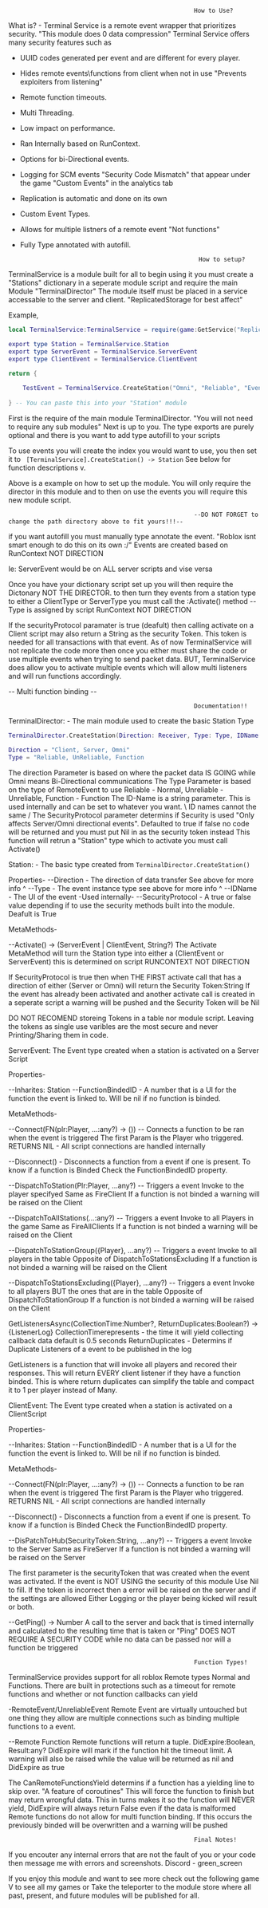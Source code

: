  														How to Use?

What is? - Terminal Service is a remote event wrapper that prioritizes security. "This module does 0 data compression"
Terminal Service offers many security features such as

- UUID codes generated per event and are different for every player.
- Hides remote events\functions from client when not in use "Prevents exploiters from listening"
- Remote function timeouts.
- Multi Threading.
- Low impact on performance.
- Ran Internally based on RunContext.
- Options for bi-Directional events.
- Logging for SCM events "Security Code Mismatch" that appear under the game "Custom Events" in the analytics tab
- Replication is automatic and done on its own
- Custom Event Types.
- Allows for multiple listners of a remote event "Not functions"
- Fully Type annotated with autofill.
	

 														How to setup?

TerminalService is a module built for all to begin using it you must create a "Stations" dictionary in a seperate module script and require the main Module "TerminalDirector"
The module itself must be placed in a service accessable to the server and client. "ReplicatedStorage for best affect"

Example,

```lua
local TerminalService:TerminalService = require(game:GetService("ReplicatedStorage").TerminalDirector)

export type Station = TerminalService.Station
export type ServerEvent = TerminalService.ServerEvent
export type ClientEvent = TerminalService.ClientEvent

return {
	
	TestEvent = TerminalService.CreateStation("Omni", "Reliable", "Event")
	
} -- You can paste this into your "Station" module
```

First is the require of the main module TerminalDirector. "You will not need to require any sub modules"
Next is up to you. The type exports are purely optional and there is you want to add type autofill to your scripts

To use events you will create the index you would want to use, you then set it to ``` [TerminalService].CreateStation() -> Station```
See below for function descriptions v.

Above is a example on how to set up the module. You will only require the director in this module and to then on use the events you will require this new module script.


														--DO NOT FORGET to change the path directory above to fit yours!!!--
														

if you want autofill you must manually type annotate the event. "Roblox isnt smart enough to do this on its own :/"
Events are created based on RunContext NOT DIRECTION

Ie: ServerEvent would be on ALL server scripts and vise versa

Once you have your dictionary script set up you will then require the Dictonary NOT THE DIRECTOR.
to then turn they events from a station type to either a ClientType or ServerType you must call the :Activate() method -- Type is assigned by script RunContext NOT DIRECTION

If the securityProtocol paramater is true (deafult) then calling activate on a Client script may also return a String as the security Token. This token is needed for all transactions with that event.
As of now TerminalService will not replicate the code more then once you either must share the code or use multiple events when trying to send packet data.
BUT, TerminalService does allow you to activate multiple events which will allow multi listeners and will run functions accordingly.

-- Multi function binding --



														Documentation!!




TerminalDirector: - The main module used to create the basic Station Type

```lua 
TerminalDirector.CreateStation(Direction: Receiver, Type: Type, IDName:string, SecurityProtocol:boolean?) -> Station

Direction = "Client, Server, Omni"
Type = "Reliable, UnReliable, Function
```

The direction Parameter is based on where the packet data IS GOING while Omni means Bi-Directional communications
The Type Parameter is based on the type of RemoteEvent to use Reliable - Normal, Unreliable - Unreliable, Function - Function
The ID-Name is a string parameter. This is used internally and can be set to whatever you want. \ ID names cannot the same /
The SecurityProtocol parameter determins if Security is used "Only affects Server/Omni directional events". Defaulted to true if false no code will be returned and you must put Nil in as the security token instead
This function will retrun a "Station" type which to activate you must call Activate()



Station: - The basic type created from ```TerminalDirector.CreateStation()```

Properties-
--Direction - The direction of data transfer See above for more info ^
--Type - The event instance type see above for more info ^
--IDName - The UI of the event -Used internally-
--SecurityProtocol - A true or false value depending if to use the security methods built into the module. Deafult is True

MetaMethods-

--Activate() -> (ServerEvent | ClientEvent, String?)
The Activate MetaMethod will turn the Station type into either a (ClientEvent or ServerEvent) this is determined on script RUNCONTEXT NOT DIRECTION

If SecurityProtocol is true then when THE FIRST activate call that has a direction of either (Server or Omni) will return the Security Token:String
If the event has already been activated and another activate call is created in a seperate script a warning will be pushed and the Security Token will be Nil

DO NOT RECOMEND
storeing Tokens in a table nor module script.
Leaving the tokens as single use varibles are the most secure and never Printing/Sharing them in code.


ServerEvent: The Event type created when a station is activated on a Server Script

Properties-

--Inharites: Station
--FunctionBindedID - A number that is a UI for the function the event is linked to. Will be nil if no function is binded.

MetaMethods-

--Connect(FN(plr:Player, ...:any?) -> ()) -- Connects a function to be ran when the event is triggered
The first Param is the Player who triggered.
RETURNS NIL - All script connections are handled internally

--Disconnect() - Disconnects a function from a event if one is present.
To know if a function is Binded Check the FunctionBindedID property.

--DispatchToStation(Plr:Player, ...any?) -- Triggers a event Invoke to the player specifyed
Same as FireClient
If a function is not binded a warning will be raised on the Client

--DispatchToAllStations(...:any?) -- Triggers a event Invoke to all Players in the game
Same as FireAllClients
If a function is not binded a warning will be raised on the Client

--DispatchToStationGroup({Player}, ...any?) -- Triggers a event Invoke to all players in the table
Opposite of DispatchToStationsExcluding
If a function is not binded a warning will be raised on the Client

--DispatchToStationsExcluding({Player}, ...any?) -- Triggers a event Invoke to all players BUT the ones that are in the table
Opposite of DispatchToStationGroup
If a function is not binded a warning will be raised on the Client


GetListenersAsync(CollectionTime:Number?, ReturnDuplicates:Boolean?) -> {ListenerLog}
CollectionTimerepresents - the time it will yield collecting callback data default is 0.5 seconds
ReturnDuplicates - Determins if Duplicate Listeners of a event to be published in the log

GetListeners is a function that will invoke all players and recored their responses. This will return EVERY client listener if they have a function binded.
This is where return duplicates can simplify the table and compact it to 1 per player instead of Many.



ClientEvent: The Event type created when a station is activated on a ClientScript

Properties-

--Inharites: Station
--FunctionBindedID - A number that is a UI for the function the event is linked to. Will be nil if no function is binded.

MetaMethods-

--Connect(FN(plr:Player, ...:any?) -> ()) -- Connects a function to be ran when the event is triggered
The first Param is the Player who triggered.
RETURNS NIL - All script connections are handled internally

--Disconnect() - Disconnects a function from a event if one is present.
To know if a function is Binded Check the FunctionBindedID property.

--DisPatchToHub(SecurityToken:String, ...any?) -- Triggers a event Invoke to the Server
Same as FireServer
If a function is not binded a warning will be raised on the Server

The first parameter is the securityToken that was created when the event was activated.
If the event is NOT USING the security of this module Use Nil to fill.
If the token is incorrect then a error will be raised on the server and if the settings are allowed
Either Logging or the player being kicked will result or both.

--GetPing() -> Number
A call to the server and back that is timed internally and calculated to the resulting time that is taken or "Ping"
DOES NOT REQUIRE A SECURITY CODE while no data can be passed nor will a function be triggered



 														Function Types!

TerminalService provides support for all roblox Remote types Normal and Functions.
There are built in protections such as a timeout for remote functions
and whether or not function callbacks can yield

-RemoteEvent/UnreliableEvent
Remote Event are virtually untouched but one thing they allow are multiple connections
such as binding multiple functions to a event.

--Remote Function
Remote functions will return a tuple. DidExpire:Boolean, Result:any?
DidExpire will mark if the function hit the timeout limit. A warning will also be raised
while the value will be returned as nil and DidExpire as true

The CanRemoteFunctionsYield determins if a function has a yielding line to skip over. "A feature of coroutines"
This will force the function to finish but may return wrongful data. This in turns makes it so the function will NEVER yield, DidExpire will always return False even if the data is malformed
Remote functions do not allow for multi function binding. If this occurs the previously binded will be overwritten and a warning will be pushed




 														Final Notes!

If you encouter any internal errors that are not the fault of you or your code then message me with errors and screenshots.
Discord - green_screen

If you enjoy this module and want to see more check out the following game V
to see all my games or Take the teleporter to the module store where all past, present, and future modules will be published for all.


